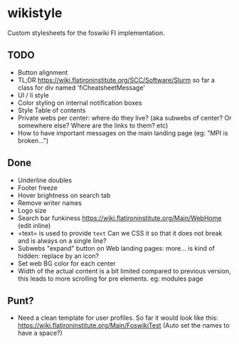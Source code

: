 # wikistyle
Custom stylesheets for the foswiki FI implementation. 

## TODO
- Button alignment
- TL;DR https://wiki.flatironinstitute.org/SCC/Software/Slurm so far a class for div named 'fiCheatsheetMessage'
- Ul / li style
- Color styling on internal notification boxes
- Style Table of contents
- Private webs per center: where do they live? (aka subwebs of center? Or somewhere else? Where are the links to them? etc)
- How to have important messages on the main landing page (eg: "MPI is broken...")

## Done
- Underline doubles
- Footer freeze
- Hover brightness on search tab
- Remove writer names
- Logo size
- Search bar funkiness https://wiki.flatironinstitute.org/Main/WebHome (edit inline)
- =text= is used to provide <code>text</code> Can we CSS it so that it does not break and is always on a single line?
- Subwebs "expand" button on Web landing pages: more... is kind of hidden: replace by an icon?
- Set web BG color for each center
- Width of the actual content is a bit limited compared to previous version, this leads to more scrolling for pre elements. eg: modules page


## Punt? 
- Need a clean template for user profiles. So far it would look like this: https://wiki.flatironinstitute.org/Main/FoswikiTest (Auto set the names to have a space?)

